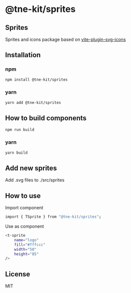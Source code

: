 # @tne-kit/sprites
## Sprites
Sprites and icons package based on [vite-plugin-svg-icons](https://github.com/vbenjs/vite-plugin-svg-icons)

## Installation

### npm
```sh
npm install @tne-kit/sprites
```
### yarn
```sh
yarn add @tne-kit/sprites
```
## How to build components
```sh
npm run build
```
### yarn
```sh
yarn build
```
## Add new sprites
Add .svg files to ./src/sprites
## How to use
Import component
```sh
import { TSprite } from "@tne-kit/sprites";
```

Use as component
```sh
<t-sprite 
    name="logo" 
    fill="#fffccc"
    width="50" 
    height="85" 
/>
```
## License

MIT
